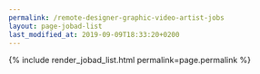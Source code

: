 ```yaml
---
permalink: /remote-designer-graphic-video-artist-jobs
layout: page-jobad-list
last_modified_at: 2019-09-09T18:33:20+0200
---
```

{% include render_jobad_list.html permalink=page.permalink %}
